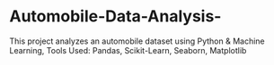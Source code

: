 # Automobile-Data-Analysis-
This project analyzes an automobile dataset using Python &amp; Machine Learning, Tools Used: Pandas, Scikit-Learn, Seaborn, Matplotlib

